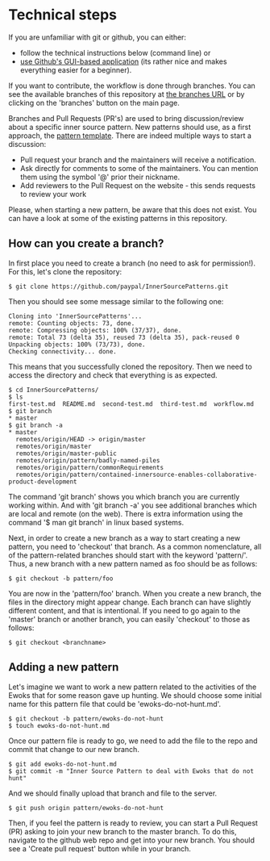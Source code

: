# Technical steps

If you are unfamiliar with git or github, you can either:
  * follow the technical instructions below (command line) or 
  * [use Github's GUI-based application](https://desktop.github.com/) (its rather nice and makes everything easier for a beginner).

If you want to contribute, the workflow is done through branches. You can see the
available branches of this repository at [the branches URL](https://github.com/paypal/InnerSourcePatterns/branches)
or by clicking on the 'branches' button on the main page.

Branches and Pull Requests (PR's) are used to bring discussion/review about a specific inner source pattern.
New patterns should use, as a first approach, the
[pattern template](meta/pattern-template.md). There are indeed multiple ways to start a discussion:
* Pull request your branch and the maintainers will receive a notification.
* Ask directly for comments to some of the maintainers. You can mention them
using the symbol '@' prior their nickname.
* Add reviewers to the Pull Request on the website - this sends requests to review your work

Please, when starting a new pattern, be aware that this does not exist. You can
have a look at some of the existing patterns in this repository.

## How can you create a branch?

In first place you need to create a branch (no need to ask for permission!).
For this, let's clone the repository:

```
$ git clone https://github.com/paypal/InnerSourcePatterns.git
```

Then you should see some message similar to the following one:

```
Cloning into 'InnerSourcePatterns'...
remote: Counting objects: 73, done.
remote: Compressing objects: 100% (37/37), done.
remote: Total 73 (delta 35), reused 73 (delta 35), pack-reused 0
Unpacking objects: 100% (73/73), done.
Checking connectivity... done.
```

This means that you successfully cloned the repository. Then we need to access
the directory and check that everything is as expected.

```
$ cd InnerSourcePatterns/
$ ls
first-test.md  README.md  second-test.md  third-test.md  workflow.md
$ git branch
* master
$ git branch -a
* master
  remotes/origin/HEAD -> origin/master
  remotes/origin/master
  remotes/origin/master-public
  remotes/origin/pattern/badly-named-piles
  remotes/origin/pattern/commonRequirements
  remotes/origin/pattern/contained-innersource-enables-collaborative-product-development
```

The command 'git branch' shows you which branch you are currently working within.
And with 'git branch -a' you see additional branches which are local and remote (on the web).
There is extra information using the command '$ man git branch' in linux based systems.

Next, in order to create a new branch as a way to start creating a new pattern,
you need to 'checkout' that branch. As a common nomenclature, all of the
pattern-related branches should start with the keyword 'pattern/'. Thus, a new
branch with a new pattern named as foo should be as follows:

```
$ git checkout -b pattern/foo
```

You are now in the 'pattern/foo' branch. When you create a new branch, the files 
in the directory might appear change. Each branch can have slightly different content,
and that is intentional. If you need to go again to the 'master' branch or another
branch, you can easily 'checkout' to those as follows:

```
$ git checkout <branchname>
```

## Adding a new pattern

Let's imagine we want to work a new pattern related to the activities of the
Ewoks that for some reason gave up hunting. We should choose some initial
name for this pattern file that could be 'ewoks-do-not-hunt.md'.

```
$ git checkout -b pattern/ewoks-do-not-hunt
$ touch ewoks-do-not-hunt.md
```

Once our pattern file is ready to go, we need to add the file to the repo and
commit that change to our new branch.

```
$ git add ewoks-do-not-hunt.md
$ git commit -m "Inner Source Pattern to deal with Ewoks that do not hunt"
```

And we should finally upload that branch and file to the server.

```
$ git push origin pattern/ewoks-do-not-hunt
```

Then, if you feel the pattern is ready to review, you can start a Pull Request (PR) asking
to join your new branch to the master branch. To do this, navigate to the github web repo 
and get into your new branch. You should see a 'Create pull request' button while in your branch.